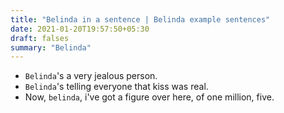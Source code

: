 ```yaml
---
title: "Belinda in a sentence | Belinda example sentences"
date: 2021-01-20T19:57:50+05:30
draft: falses
summary: "Belinda"
---
```

- `Belinda`'s a very jealous person.
- `Belinda`'s telling everyone that kiss was real.
- Now, `belinda`, i've got a figure over here, of one million, five.
                 
